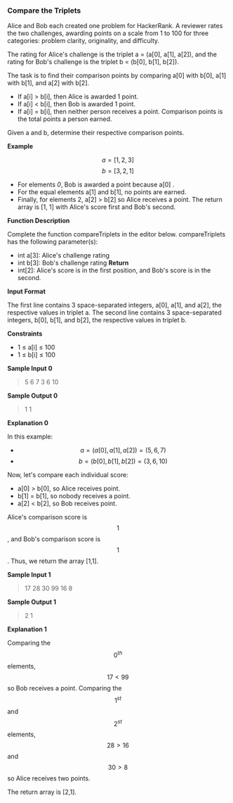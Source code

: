 ### Compare the Triplets
Alice and Bob each created one problem for HackerRank. A reviewer rates the two challenges, awarding points on a scale from 1 to 100 for three categories: problem clarity, originality, and difficulty.

The rating for Alice's challenge is the triplet a = (a[0], a[1], a[2]), and the rating for Bob's challenge is the triplet b = (b[0], b[1], b[2]).

The task is to find their comparison points by comparing a[0] with b[0], a[1] with b[1], and a[2] with b[2].

- If a[i] > b[i], then Alice is awarded 1 point.
- If a[i] < b[i], then Bob is awarded 1 point.
- If a[i] = b[i], then neither person receives a point.
Comparison points is the total points a person earned.

Given a and b, determine their respective comparison points.

**Example**

$$a = [1, 2, 3]$$
$$b = [3, 2, 1]$$
- For elements *0*, Bob is awarded a point because a[0] .
- For the equal elements a[1] and b[1], no points are earned.
- Finally, for elements 2, a[2] > b[2] so Alice receives a point.
The return array is [1, 1] with Alice's score first and Bob's second.

**Function Description**

Complete the function compareTriplets in the editor below.
compareTriplets has the following parameter(s):
- int a[3]: Alice's challenge rating
- int b[3]: Bob's challenge rating
**Return**
- int[2]: Alice's score is in the first position, and Bob's score is in the second.

**Input Format**

The first line contains 3 space-separated integers, a[0], a[1], and a[2], the respective values in triplet a.
The second line contains 3 space-separated integers, b[0], b[1], and b[2], the respective values in triplet b.

**Constraints**

- 1 ≤ a[i] ≤ 100
- 1 ≤ b[i] ≤ 100

**Sample Input 0**

>5 6 7
>3 6 10

**Sample Output 0**

> 1 1

**Explanation 0**

In this example:

- $$ a=(a[0],a[1],a[2]) =(5,6,7) $$
- $$ b=(b[0],b[1],b[2]) =(3,6,10) $$

Now, let's compare each individual score:

- a[0] > b[0], so Alice receives  point.
- b[1] = b[1], so nobody receives a point.
- a[2] < b[2], so Bob receives  point.

Alice's comparison score is $$1$$, and Bob's comparison score is $$1$$. Thus, we return the array [1,1].

**Sample Input 1**

> 17 28 30
> 99 16 8

**Sample Output 1**
> 2 1

**Explanation 1**

Comparing the $$0^{th}$$ elements, $$17<99$$  so Bob receives a point.
Comparing the $$1^{st}$$ and $$2^{st}$$ elements, $$28>16$$ and $$30>8$$ so Alice receives two points.

The return array is [2,1].

